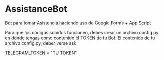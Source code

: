 # AssistanceBot
Bot para tomar Asistencia haciendo uso de Google Forms + App Script 

Para que los códigos subidos funcionen, debes crear un archivo config.py en donde tengas como contenido el TOKEN de tu Bot.
El contenido de tu archivo config.py, deber verse así:

TELEGRAM_TOKEN = "TU TOKEN" 


